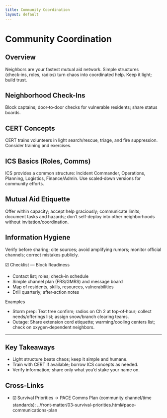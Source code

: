 ```yaml
---
title: Community Coordination
layout: default
---
```


# Community Coordination

## Overview
Neighbors are your fastest mutual aid network. Simple structures (check‑ins, roles, radios) turn chaos into coordinated help. Keep it light; build trust.

## Neighborhood Check-Ins
Block captains; door‑to‑door checks for vulnerable residents; share status boards.

## CERT Concepts
CERT trains volunteers in light search/rescue, triage, and fire suppression. Consider training and exercises.

## ICS Basics (Roles, Comms)
ICS provides a common structure: Incident Commander, Operations, Planning, Logistics, Finance/Admin. Use scaled‑down versions for community efforts.

## Mutual Aid Etiquette
Offer within capacity; accept help graciously; communicate limits; document tasks and hazards; don’t self‑deploy into other neighborhoods without invitation/coordination.

## Information Hygiene
Verify before sharing; cite sources; avoid amplifying rumors; monitor official channels; correct mistakes publicly.

☑️ Checklist — Block Readiness
- Contact list; roles; check‑in schedule
- Simple channel plan (FRS/GMRS) and message board
- Map of residents, skills, resources, vulnerabilities
- Drill quarterly; after‑action notes

Examples
- Storm prep: Text tree confirm; radios on Ch 2 at top‑of‑hour; collect needs/offerings list; assign snow/branch clearing teams.
- Outage: Share extension cord etiquette; warming/cooling centers list; check on oxygen‑dependent neighbors.

---

## Key Takeaways
- Light structure beats chaos; keep it simple and humane.
- Train with CERT if available; borrow ICS concepts as needed.
- Verify information; share only what you’d stake your name on.

## Cross-Links
- ☑️ Survival Priorities → PACE Comms Plan (community channel/time standards): ../front-matter/03-survival-priorities.html#pace-communications-plan
